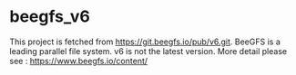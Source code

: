 # beegfs_v6
This project is fetched from https://git.beegfs.io/pub/v6.git. BeeGFS is a leading parallel file system. v6 is not the latest
version. More detail please see : https://www.beegfs.io/content/
